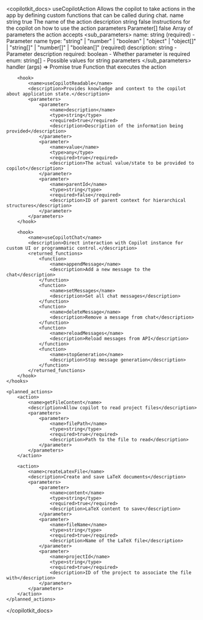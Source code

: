 <?xml version="1.0" encoding="UTF-8"?>
<copilotkit_docs>
    <hooks>
        <hook>
            <name>useCopilotAction</name>
            <description>Allows the copilot to take actions in the app by defining custom functions that can be called during chat.</description>
            <parameters>
                <parameter>
                    <name>name</name>
                    <type>string</type>
                    <required>true</required>
                    <description>The name of the action</description>
                </parameter>
                <parameter>
                    <name>description</name>
                    <type>string</type>
                    <required>false</required>
                    <description>Instructions for the copilot on how to use the action</description>
                </parameter>
                <parameter>
                    <name>parameters</name>
                    <type>Parameter[]</type>
                    <required>false</required>
                    <description>Array of parameters the action accepts</description>
                    <sub_parameters>
                        <param>name: string (required) - Parameter name</param>
                        <param>type: "string" | "number" | "boolean" | "object" | "object[]" | "string[]" | "number[]" | "boolean[]" (required)</param>
                        <param>description: string - Parameter description</param>
                        <param>required: boolean - Whether parameter is required</param>
                        <param>enum: string[] - Possible values for string parameters</param>
                    </sub_parameters>
                </parameter>
                <parameter>
                    <name>handler</name>
                    <type>(args) => Promise<any></type>
                    <required>true</required>
                    <description>Function that executes the action</description>
                </parameter>
            </parameters>
        </hook>

        <hook>
            <name>useCopilotReadable</name>
            <description>Provides knowledge and context to the copilot about application state.</description>
            <parameters>
                <parameter>
                    <name>description</name>
                    <type>string</type>
                    <required>true</required>
                    <description>Description of the information being provided</description>
                </parameter>
                <parameter>
                    <name>value</name>
                    <type>any</type>
                    <required>true</required>
                    <description>The actual value/state to be provided to copilot</description>
                </parameter>
                <parameter>
                    <name>parentId</name>
                    <type>string</type>
                    <required>false</required>
                    <description>ID of parent context for hierarchical structures</description>
                </parameter>
            </parameters>
        </hook>

        <hook>
            <name>useCopilotChat</name>
            <description>Direct interaction with Copilot instance for custom UI or programmatic control.</description>
            <returned_functions>
                <function>
                    <name>appendMessage</name>
                    <description>Add a new message to the chat</description>
                </function>
                <function>
                    <name>setMessages</name>
                    <description>Set all chat messages</description>
                </function>
                <function>
                    <name>deleteMessage</name>
                    <description>Remove a message from chat</description>
                </function>
                <function>
                    <name>reloadMessages</name>
                    <description>Reload messages from API</description>
                </function>
                <function>
                    <name>stopGeneration</name>
                    <description>Stop message generation</description>
                </function>
            </returned_functions>
        </hook>
    </hooks>

    <planned_actions>
        <action>
            <name>getFileContent</name>
            <description>Allow copilot to read project files</description>
            <parameters>
                <parameter>
                    <name>filePath</name>
                    <type>string</type>
                    <required>true</required>
                    <description>Path to the file to read</description>
                </parameter>
            </parameters>
        </action>

        <action>
            <name>createLatexFile</name>
            <description>Create and save LaTeX documents</description>
            <parameters>
                <parameter>
                    <name>content</name>
                    <type>string</type>
                    <required>true</required>
                    <description>LaTeX content to save</description>
                </parameter>
                <parameter>
                    <name>fileName</name>
                    <type>string</type>
                    <required>true</required>
                    <description>Name of the LaTeX file</description>
                </parameter>
                <parameter>
                    <name>projectId</name>
                    <type>string</type>
                    <required>true</required>
                    <description>ID of the project to associate the file with</description>
                </parameter>
            </parameters>
        </action>
    </planned_actions>
</copilotkit_docs> 